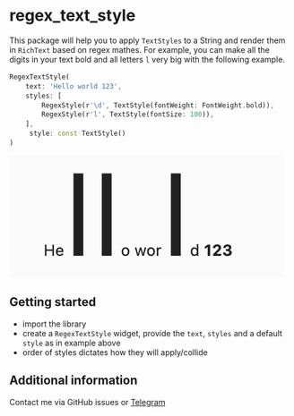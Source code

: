 # regex_text_style
This package will help you to apply `TextStyles` to a String and render them in `RichText` based on regex mathes. For example, you can make all the digits in your text bold and all letters `l` very big with the following example.

```dart
RegexTextStyle(
    text: 'Hello world 123',
    styles: [
        RegexStyle(r'\d', TextStyle(fontWeight: FontWeight.bold)),
        RegexStyle(r'l', TextStyle(fontSize: 100)),
    ],
     style: const TextStyle()
)
```
![example](https://github.com/glebosotov/flutter_regex_text_style/blob/main/images/screenshot1.png)


## Getting started

- import the library
- create a `RegexTextStyle` widget, provide the `text`, `styles` and a default `style` as in example above
- order of styles dictates how they will apply/collide


## Additional information

Contact me via GitHub issues or [Telegram](https://t.me/glebosotov)
